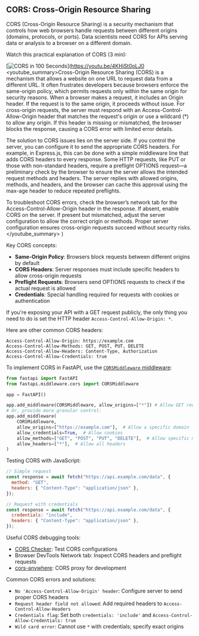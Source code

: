 ## CORS: Cross-Origin Resource Sharing

CORS (Cross-Origin Resource Sharing) is a security mechanism that controls how web browsers handle requests between different origins (domains, protocols, or ports). Data scientists need CORS for APIs serving data or analysis to a browser on a different domain.

Watch this practical explanation of CORS (3 min):

[![CORS in 100 Seconds](https://i.ytimg.com/vi_webp/4KHiSt0oLJ0/sddefault.webp)](https://youtu.be/4KHiSt0oLJ0
<youtube_summary>Cross-Origin Resource Sharing (CORS) is a mechanism that allows a website on one URL to request data from a different URL. It often frustrates developers because browsers enforce the same-origin policy, which permits requests only within the same origin for security reasons. When a browser makes a request, it includes an Origin header. If the request is to the same origin, it proceeds without issue. For cross-origin requests, the server must respond with an Access-Control-Allow-Origin header that matches the request's origin or use a wildcard (*) to allow any origin. If this header is missing or mismatched, the browser blocks the response, causing a CORS error with limited error details.

The solution to CORS issues lies on the server side. If you control the server, you can configure it to send the appropriate CORS headers. For example, in Express.js, this can be done with a simple middleware line that adds CORS headers to every response. Some HTTP requests, like PUT or those with non-standard headers, require a preflight OPTIONS request—a preliminary check by the browser to ensure the server allows the intended request methods and headers. The server replies with allowed origins, methods, and headers, and the browser can cache this approval using the max-age header to reduce repeated preflights.

To troubleshoot CORS errors, check the browser’s network tab for the Access-Control-Allow-Origin header in the response. If absent, enable CORS on the server. If present but mismatched, adjust the server configuration to allow the correct origin or methods. Proper server configuration ensures cross-origin requests succeed without security risks.</youtube_summary>
)

Key CORS concepts:

- **Same-Origin Policy**: Browsers block requests between different origins by default
- **CORS Headers**: Server responses must include specific headers to allow cross-origin requests
- **Preflight Requests**: Browsers send OPTIONS requests to check if the actual request is allowed
- **Credentials**: Special handling required for requests with cookies or authentication

If you're exposing your API with a GET request publicly, the only thing you need to do is set the HTTP header `Access-Control-Allow-Origin: *`.

Here are other common CORS headers:

```http
Access-Control-Allow-Origin: https://example.com
Access-Control-Allow-Methods: GET, POST, PUT, DELETE
Access-Control-Allow-Headers: Content-Type, Authorization
Access-Control-Allow-Credentials: true
```

To implement CORS in FastAPI, use the [`CORSMiddleware` middleware](https://fastapi.tiangolo.com/tutorial/cors/):

```python
from fastapi import FastAPI
from fastapi.middleware.cors import CORSMiddleware

app = FastAPI()

app.add_middleware(CORSMiddleware, allow_origins=["*"]) # Allow GET requests from all origins
# Or, provide more granular control:
app.add_middleware(
    CORSMiddleware,
    allow_origins=["https://example.com"],  # Allow a specific domain
    allow_credentials=True,  # Allow cookies
    allow_methods=["GET", "POST", "PUT", "DELETE"],  # Allow specific methods
    allow_headers=["*"],  # Allow all headers
)
```

Testing CORS with JavaScript:

```javascript
// Simple request
const response = await fetch("https://api.example.com/data", {
  method: "GET",
  headers: { "Content-Type": "application/json" },
});

// Request with credentials
const response = await fetch("https://api.example.com/data", {
  credentials: "include",
  headers: { "Content-Type": "application/json" },
});
```

Useful CORS debugging tools:

- [CORS Checker](https://cors-test.codehappy.dev/): Test CORS configurations
- Browser DevTools Network tab: Inspect CORS headers and preflight requests
- [cors-anywhere](https://github.com/Rob--W/cors-anywhere): CORS proxy for development

Common CORS errors and solutions:

- `No 'Access-Control-Allow-Origin' header`: Configure server to send proper CORS headers
- `Request header field not allowed`: Add required headers to `Access-Control-Allow-Headers`
- `Credentials flag`: Set both `credentials: 'include'` and `Access-Control-Allow-Credentials: true`
- `Wild card error`: Cannot use `*` with credentials; specify exact origins
